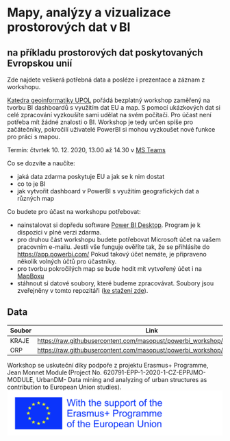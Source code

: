 # Mapy, analýzy a vizualizace prostorových dat v BI
na příkladu prostorových dat poskytovaných Evropskou unií
------
Zde najdete veškerá potřebná data a posléze i prezentace a záznam z workshopu.

[Katedra geoinformatiky UPOL](http://www.geoinformatics.upol.cz) pořádá bezplatný workshop zaměřený na tvorbu BI dashboardů s využitím dat EU a map.  S pomocí ukázkových dat si celé zpracování vyzkoušíte sami udělat na svém počítači. Pro účast není potřeba mít žádné znalosti o BI. Workshop je tedy určen spíše pro začátečníky, pokročilí uživatelé PowerBI si mohou vyzkoušet nové funkce pro práci s mapou. 

Termín: čtvrtek 10. 12. 2020, 13.00 až 14.30 v [MS Teams](https://teams.microsoft.com/l/meetup-join/19%3ac25b789f06814d61811cfced9369e7f5%40thread.tacv2/1606984067317?context=%7b%22Tid%22%3a%220bc2f20e-02ff-4b63-a04a-5fb58043de89%22%2c%22Oid%22%3a%223d92fc2d-6f96-426e-a5c5-6a82c8b15a03%22%7d)

Co se dozvíte a naučíte:
- jaká data zdarma poskytuje EU a jak se k nim dostat
- co to je BI
- jak vytvořit dashboard v PowerBI s využitím geografických dat a různých map

Co budete pro účast na workshopu potřebovat:
- nainstalovat si dopředu software [Power BI Desktop](https://www.microsoft.com/cs-CZ/download/details.aspx?id=58494). Program je k dispozici v plné verzi zdarma.
- pro druhou část workshopu budete potřebovat Microsoft účet na vašem pracovním e-mailu. Jestli vše funguje ověříte tak, že se přihlásíte do https://app.powerbi.com/ Pokud takový účet nemáte, je připraveno několik volných účtů pro účastníky.
- pro tvorbu pokročilých map se bude hodit mít vytvořený účet i na [MapBoxu](https://account.mapbox.com/auth/signup)
- stáhnout si datové soubory, které budeme zpracovávat. Soubory jsou zveřejněny v tomto repozitáři ([ke stažení zde](https://github.com/masopust/powerbi_workshop/raw/main/data.zip)).

## Data
| Soubor         |  Link |
| ------------- | -----|
|KRAJE|  https://raw.githubusercontent.com/masopust/powerbi_workshop/main/kraje.json |
|ORP|  https://raw.githubusercontent.com/masopust/powerbi_workshop/main/orp.json |


Workshop se uskuteční díky podpoře z projektu Erasmus+ Programme, Jean Monnet Module (Project No. 620791-EPP-1-2020-1-CZ-EPPJMO-MODULE, UrbanDM- Data mining and analyzing of urban structures as contribution to European Union studies).
![alt text](https://raw.githubusercontent.com/masopust/powerbi_workshop/main/img/logosErasmusRight.jpg "EU Erasmus logo")
